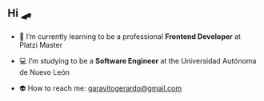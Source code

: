 ## Hi 🛹
- 💚 I’m currently learning to be a professional **Frontend Developer** at Platzi Master

- 💻 I’m studying to be a **Software Engineer** at the Universidad Autónoma de Nuevo León

- 👽 How to reach me: garavitogerardo@gmail.com
